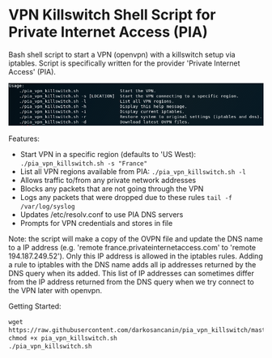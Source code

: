 # VPN Killswitch Shell Script for Private Internet Access (PIA)

Bash shell script to start a VPN (openvpn) with a killswitch setup via iptables. Script is specifically written for the provider 'Private Internet Access' (PIA).

![Usage](usage.png)

Features:
- Start VPN in a specific region (defaults to 'US West): `./pia_vpn_killswitch.sh -s "France"`
- List all VPN regions available from PIA: `./pia_vpn_killswitch.sh -l`
- Allows traffic to/from any private network addresses
- Blocks any packets that are not going through the VPN
- Logs any packets that were dropped due to these rules `tail -f /var/log/syslog`
- Updates /etc/resolv.conf to use PIA DNS servers
- Prompts for VPN credentials and stores in file

Note: the script will make a copy of the OVPN file and update the DNS name to a IP address (e.g. 'remote france.privateinternetaccess.com' to 'remote 194.187.249.52'). Only this IP address is allowed in the iptables rules. Adding a rule to iptables with the DNS name adds all ip addresses returned by the DNS query when its added. This list of IP addresses can sometimes differ from the IP address returned from the DNS query when we try connect to the VPN later with openvpn.  

Getting Started:
```
wget https://raw.githubusercontent.com/darkosancanin/pia_vpn_killswitch/master/pia_vpn_killswitch.sh
chmod +x pia_vpn_killswitch.sh
./pia_vpn_killswitch.sh
```